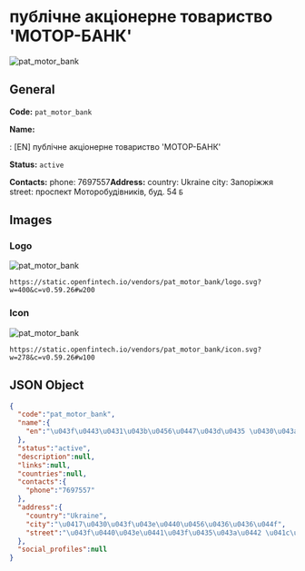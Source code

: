 
# публічне акціонерне товариство 'МОТОР-БАНК' 
![pat_motor_bank](https://static.openfintech.io/vendors/pat_motor_bank/logo.svg?w=400&c=v0.59.26#w200)  

## General 
 
**Code:** `pat_motor_bank` 
 
**Name:** 
 
:	[EN] публічне акціонерне товариство 'МОТОР-БАНК' 
 
**Status:** `active` 
 
**Contacts:** 
phone: 7697557**Address:** 
country: Ukraine 
city: Запоріжжя 
street: проспект Моторобудівників, буд. 54 `Б` 

## Images 

### Logo 
 
![pat_motor_bank](https://static.openfintech.io/vendors/pat_motor_bank/logo.svg?w=400&c=v0.59.26#w200)  

```
https://static.openfintech.io/vendors/pat_motor_bank/logo.svg?w=400&c=v0.59.26#w200
```  

### Icon 
 
![pat_motor_bank](https://static.openfintech.io/vendors/pat_motor_bank/icon.svg?w=278&c=v0.59.26#w100)  

```
https://static.openfintech.io/vendors/pat_motor_bank/icon.svg?w=278&c=v0.59.26#w100
```  

## JSON Object 

```json
{
  "code":"pat_motor_bank",
  "name":{
    "en":"\u043f\u0443\u0431\u043b\u0456\u0447\u043d\u0435 \u0430\u043a\u0446\u0456\u043e\u043d\u0435\u0440\u043d\u0435 \u0442\u043e\u0432\u0430\u0440\u0438\u0441\u0442\u0432\u043e '\u041c\u041e\u0422\u041e\u0420-\u0411\u0410\u041d\u041a'"
  },
  "status":"active",
  "description":null,
  "links":null,
  "countries":null,
  "contacts":{
    "phone":"7697557"
  },
  "address":{
    "country":"Ukraine",
    "city":"\u0417\u0430\u043f\u043e\u0440\u0456\u0436\u0436\u044f",
    "street":"\u043f\u0440\u043e\u0441\u043f\u0435\u043a\u0442 \u041c\u043e\u0442\u043e\u0440\u043e\u0431\u0443\u0434\u0456\u0432\u043d\u0438\u043a\u0456\u0432, \u0431\u0443\u0434. 54 `\u0411`"
  },
  "social_profiles":null
}
```  
